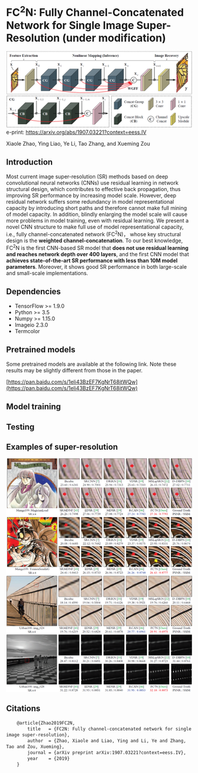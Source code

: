 FC<sup>2</sup>N: Fully Channel-Concatenated Network for Single Image Super-Resolution (under modification)
================
![pic](./pictures/FC2N.png)
e-print: <a href="https://arxiv.org/abs/1907.03221?context=eess.IV">https://arxiv.org/abs/1907.03221?context=eess.IV</a>

Xiaole Zhao, Ying Liao, Ye Li, Tao Zhang, and Xueming Zou

Introduction
--------
Most current image super-resolution (SR) methods based on deep convolutional neural networks (CNNs) use residual learning in network structural design, which contributes to effective back propagation, thus improving SR performance by increasing model scale. However, deep residual network suffers some redundancy in model representational capacity by introducing short paths and therefore cannot make full mining of model capacity. In addition, blindly enlarging the model scale will cause more problems in model training, even with residual learning. We present a novel CNN structure to make full use of model representational capacity, i.e., fully channel-concatenated network (FC<sup>2</sup>N)， whose key structural design is the **weighted channel-concatenation**. To our best knowledge, FC<sup>2</sup>N is the first CNN-based SR model that **does not use residual learning and reaches network depth over 400 layers**, and the first CNN model that **achieves state-of-the-art SR performance with less than 10M model parameters**. Moreover, it shows good SR performance in both large-scale and small-scale implementations.

Dependencies
--------
* TensorFlow >= 1.9.0
* Python >= 3.5
* Numpy >= 1.15.0
* Imageio 2.3.0
* Termcolor


Pretrained models
--------
Some pretrained models are available at the following link. Note these results may be slightly different from those in the paper. 

[https://pan.baidu.com/s/1eli43BzEF7KgNrT68jtWQw](https://pan.baidu.com/s/1eli43BzEF7KgNrT68jtWQw)


Model training
--------




Testing
--------




Examples of super-resolution
--------
![example1](./pictures/exp1.png)
![example2](./pictures/exp2.png)


Citations
--------

```citation
    @article{Zhao2019FC2N,
        title   = {FC2N: Fully channel-concatenated network for single image super-resolution},
        author  = {Zhao, Xiaole and Liao, Ying and Li, Ye and Zhang, Tao and Zou, Xueming},
        journal = {arXiv preprint arXiv:1907.03221?context=eess.IV},
        year    = {2019}
    }
```



